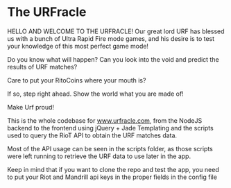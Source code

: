 # The URFracle

HELLO AND WELCOME TO THE URFRACLE!
Our great lord URF has blessed us with a bunch of Ultra Rapid Fire mode games, and his desire is to test your knowledge of this most perfect game mode!

Do you know what will happen? Can you look into the void and predict the results of URF matches?

Care to put your RitoCoins where your mouth is?

If so, step right ahead. Show the world what you are made of!

Make Urf proud!

This is the whole codebase for www.urfracle.com, from the NodeJS backend to the frontend using jQuery + Jade Templating and the scripts used to query the RioT API to obtain the URF matches data.

Most of the API usage can be seen in the scripts folder, as those scripts were left running to retrieve the URF data to use later in the app.

Keep in mind that if you want to clone the repo and test the app, you need to put your Riot and Mandrill api keys in the proper fields in the config file

